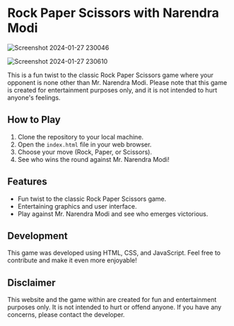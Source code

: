 # Rock Paper Scissors with Narendra Modi

![Screenshot 2024-01-27 230046](https://github.com/Srivishag/rockpaperscissor/assets/91311329/0ef9497d-61f4-448a-8322-acaa3b6eaadf)

![Screenshot 2024-01-27 230610](https://github.com/Srivishag/rockpaperscissor/assets/91311329/8237b040-2b30-43d1-b1d8-e8bfcaf55c17)

This is a fun twist to the classic Rock Paper Scissors game where your opponent is none other than Mr. Narendra Modi. Please note that this game is created for entertainment purposes only, and it is not intended to hurt anyone's feelings.

## How to Play

1. Clone the repository to your local machine.
2. Open the `index.html` file in your web browser.
3. Choose your move (Rock, Paper, or Scissors).
4. See who wins the round against Mr. Narendra Modi!

## Features

- Fun twist to the classic Rock Paper Scissors game.
- Entertaining graphics and user interface.
- Play against Mr. Narendra Modi and see who emerges victorious.

## Development

This game was developed using HTML, CSS, and JavaScript. Feel free to contribute and make it even more enjoyable!

## Disclaimer

This website and the game within are created for fun and entertainment purposes only. It is not intended to hurt or offend anyone. If you have any concerns, please contact the developer.
